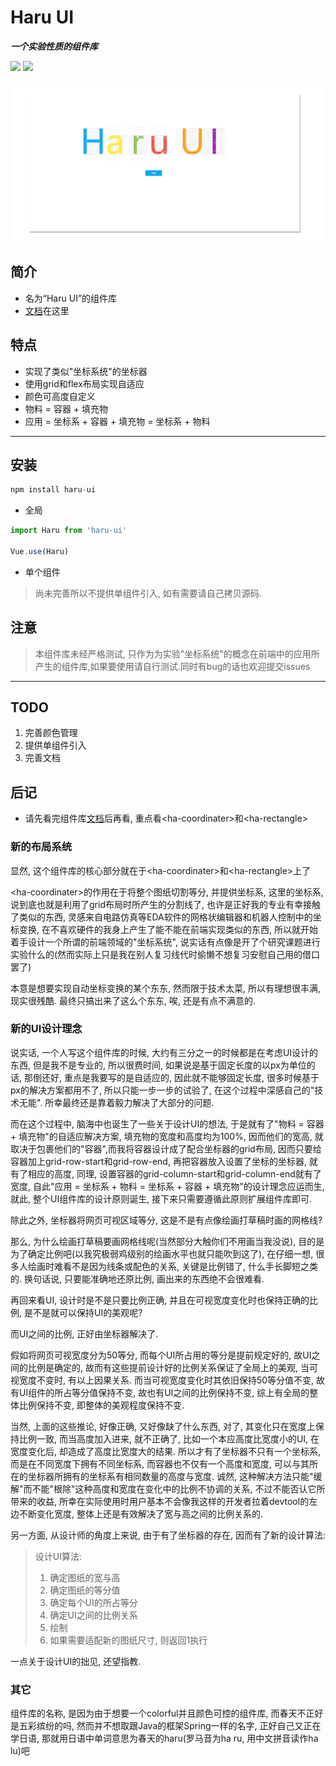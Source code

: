 # Haru UI

_**一个实验性质的组件库**_

![](https://img.shields.io/github/package-json/v/JDong-chen/Haru-UI.svg?)   ![](https://img.shields.io/github/license/JDong-chen/Haru-UI.svg?logo=MIT)

![头图](./Haru-UI.png)

## 简介

- 名为“Haru UI”的组件库
- [文档](https://hydrousdelta.github.io/Haru-UI)在这里
<!-- - [sample]()在这里 -->

## 特点

- 实现了类似"坐标系统"的坐标器
- 使用grid和flex布局实现自适应
- 颜色可高度自定义
- 物料 = 容器 + 填充物
- 应用 = 坐标系 + 容器 + 填充物 = 坐标系 + 物料

---

## 安装

```js
npm install haru-ui
```

- 全局

```js
import Haru from 'haru-ui'

Vue.use(Haru)
```

- 单个组件

> 尚未完善所以不提供单组件引入, 如有需要请自己拷贝源码.

## 注意

> 本组件库未经严格测试, 只作为为实验"坐标系统"的概念在前端中的应用所产生的组件库,如果要使用请自行测试.同时有bug的话也欢迎提交issues

---

## TODO

1. 完善颜色管理
2. 提供单组件引入
3. 完善文档

## 后记

- 请先看完组件库[文档](https://github.com/JDong-chen/Haru-UI/blob/master/document/Haru-UI.md)后再看, 重点看\<ha-coordinater>和\<ha-rectangle>

### 新的布局系统

显然, 这个组件库的核心部分就在于\<ha-coordinater>和\<ha-rectangle>上了

\<ha-coordinater>的作用在于将整个图纸切割等分, 并提供坐标系, 这里的坐标系, 说到底也就是利用了grid布局时所产生的分割线了, 也许是正好我的专业有幸接触了类似的东西, 灵感来自电路仿真等EDA软件的网格状编辑器和机器人控制中的坐标变换, 在不喜欢硬件的我身上产生了能不能在前端实现类似的东西, 所以就开始着手设计一个所谓的前端领域的"坐标系统", 说实话有点像是开了个研究课题进行实验什么的(然而实际上只是我在别人复习线代时偷懒不想复习安慰自己用的借口罢了)

本意是想要实现自动坐标变换的某个东东, 然而限于技术太菜, 所以有理想很丰满, 现实很残酷. 最终只搞出来了这么个东东, 唉, 还是有点不满意的.

### 新的UI设计理念

说实话, 一个人写这个组件库的时候, 大约有三分之一的时候都是在考虑UI设计的东西, 但是我不是专业的, 所以很费时间, 如果说是基于固定长度的以px为单位的话, 那倒还好, 重点是我要写的是自适应的, 因此就不能够固定长度, 很多时候基于px的解决方案都用不了, 所以只能一步一步的试验了, 在这个过程中深感自己的"技术无能". 所幸最终还是靠着毅力解决了大部分的问题.  

而在这个过程中, 脑海中也诞生了一些关于设计UI的想法, 于是就有了"物料 = 容器 + 填充物"的自适应解决方案, 填充物的宽度和高度均为100%, 因而他们的宽高, 就取决于包裹他们的"容器",而我将容器设计成了配合坐标器的grid布局, 因而只要给容器加上grid-row-start和grid-row-end, 再把容器放入设置了坐标的坐标器, 就有了相应的高度, 同理, 设置容器的grid-column-start和grid-column-end就有了宽度, 自此"应用 = 坐标系 + 物料 = 坐标系 + 容器 + 填充物"的设计理念应运而生, 就此, 整个UI组件库的设计原则诞生, 接下来只需要遵循此原则扩展组件库即可.

除此之外, 坐标器将网页可视区域等分, 这是不是有点像绘画打草稿时画的网格线?

那么, 为什么绘画打草稿要画网格线呢(当然部分大触你们不用画当我没说), 目的是为了确定比例吧(以我究极弱鸡级别的绘画水平也就只能吹到这了), 在仔细一想, 很多人绘画时难看不是因为线条或配色的关系, 关键是比例错了, 什么手长脚短之类的. 换句话说, 只要能准确地还原比例, 画出来的东西绝不会很难看.

再回来看UI, 设计时是不是只要比例正确, 并且在可视宽度变化时也保持正确的比例, 是不是就可以保持UI的美观呢?

而UI之间的比例, 正好由坐标器解决了.

假如将网页可视宽度分为50等分, 而每个UI所占用的等分是提前规定好的, 故UI之间的比例是确定的, 故而有这些提前设计好的比例关系保证了全局上的美观, 当可视宽度不变时, 有以上因果关系. 而当可视宽度变化时其依旧保持50等分值不变, 故有UI组件的所占等分值保持不变, 故也有UI之间的比例保持不变, 综上有全局的整体比例保持不变, 即整体的美观程度保持不变.

当然, 上面的这些推论, 好像正确, 又好像缺了什么东西, 对了, 其变化只在宽度上保持比例一致, 而当高度加入进来, 就不正确了, 比如一个本应高度比宽度小的UI, 在宽度变化后, 却造成了高度比宽度大的结果. 所以才有了坐标器不只有一个坐标系, 而是在不同宽度下拥有不同坐标系, 而容器也不仅有一个高度和宽度, 可以与其所在的坐标器所拥有的坐标系有相同数量的高度与宽度. 诚然, 这种解决方法只能"缓解"而不能"根除"这种高度和宽度在变化中的比例不协调的关系, 不过不能否认它所带来的收益, 所幸在实际使用时用户基本不会像我这样的开发者拉着devtool的左边不断变化宽度, 整体上还是有效解决了宽与高之间的比例关系的.

另一方面, 从设计师的角度上来说, 由于有了坐标器的存在, 因而有了新的设计算法:
  > 设计UI算法:
  > 1. 确定图纸的宽与高
  > 2. 确定图纸的等分值
  > 3. 确定每个UI的所占等分
  > 4. 确定UI之间的比例关系
  > 5. 绘制
  > 6. 如果需要适配新的图纸尺寸, 则返回1执行

一点关于设计UI的拙见, 还望指教.

### 其它

组件库的名称, 是因为由于想要一个colorful并且颜色可控的组件库, 而春天不正好是五彩缤纷的吗, 然而并不想取跟Java的框架Spring一样的名字, 正好自己又正在学日语, 那就用日语中单词意思为春天的haru(罗马音为ha ru, 用中文拼音读作ha lu)吧



